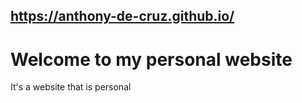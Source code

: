 ## https://anthony-de-cruz.github.io/
# Welcome to my personal website
It's a website that is personal